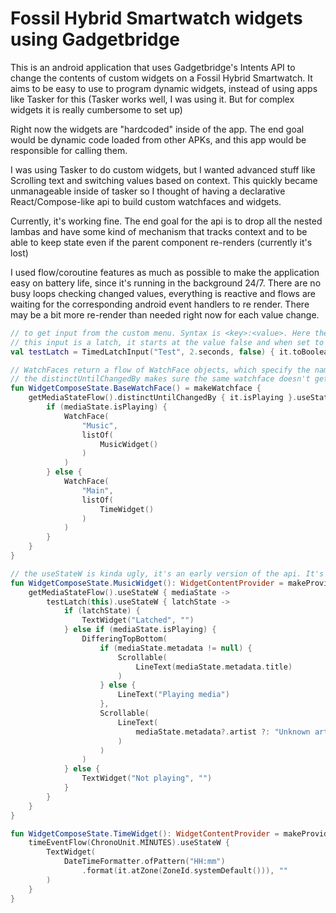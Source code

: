 # Fossil Hybrid Smartwatch widgets using Gadgetbridge

This is an android application that uses Gadgetbridge's Intents API to change the contents of custom widgets on a Fossil Hybrid Smartwatch. It aims to be easy to use to program dynamic widgets, instead of using apps like Tasker for this (Tasker works well, I was using it. But for complex widgets it is really cumbersome to set up)

Right now the widgets are "hardcoded" inside of the app. The end goal would be dynamic code loaded from other APKs, and this app would be responsible for calling them.

I was using Tasker to do custom widgets, but I wanted advanced stuff like Scrolling text and switching values based on context. This quickly became unmanageable inside of tasker so I thought of having a declarative React/Compose-like api to build custom watchfaces and widgets.

Currently, it's working fine. The end goal for the api is to drop all the nested lambas and have some kind of mechanism that tracks context and to be able to keep state even if the parent component re-renders (currently it's lost)

I used flow/coroutine features as much as possible to make the application easy on battery life, since it's running in the background 24/7. There are no busy loops checking changed values, everything is reactive and flows are waiting for the corresponding android event handlers to re render.
There may be a bit more re-render than needed right now for each value change.

```kotlin
// to get input from the custom menu. Syntax is <key>:<value>. Here the key is "test" and the value gets converted to a boolean via the function
// this input is a latch, it starts at the value false and when set to any other value it stays for 2 seconds and then goes back to false
val testLatch = TimedLatchInput("Test", 2.seconds, false) { it.toBoolean() }

// WatchFaces return a flow of WatchFace objects, which specify the name of the watchface to switch to and the list of widget content providers
// the distinctUntilChangedBy makes sure the same watchface doesn't get re switched to if the media metatata changed but not play state.
fun WidgetComposeState.BaseWatchFace() = makeWatchface {
    getMediaStateFlow().distinctUntilChangedBy { it.isPlaying }.useState { mediaState ->
        if (mediaState.isPlaying) {
            WatchFace(
                "Music",
                listOf(
                    MusicWidget()
                )
            )
        } else {
            WatchFace(
                "Main",
                listOf(
                    TimeWidget()
                )
            )
        }
    }
}

// the useStateW is kinda ugly, it's an early version of the api. It's basically a flatMap underneath (but which makes sure the old flow gets cancelled if the state changes)
fun WidgetComposeState.MusicWidget(): WidgetContentProvider = makeProvider {
    getMediaStateFlow().useStateW { mediaState ->
        testLatch(this).useStateW { latchState ->
            if (latchState) {
                TextWidget("Latched", "")
            } else if (mediaState.isPlaying) {
                DifferingTopBottom(
                    if (mediaState.metadata != null) {
                        Scrollable(
                            LineText(mediaState.metadata.title)
                        )
                    } else {
                        LineText("Playing media")
                    },
                    Scrollable(
                        LineText(
                            mediaState.metadata?.artist ?: "Unknown artist"
                        )
                    )
                )
            } else {
                TextWidget("Not playing", "")
            }
        }
    }
}

fun WidgetComposeState.TimeWidget(): WidgetContentProvider = makeProvider {
    timeEventFlow(ChronoUnit.MINUTES).useStateW {
        TextWidget(
            DateTimeFormatter.ofPattern("HH:mm")
                .format(it.atZone(ZoneId.systemDefault())), ""
        )
    }
}
```
